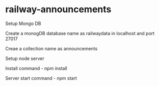 # railway-announcements
Setup Mongo DB


Create a monogDB database name as railwaydata in localhost and port 27017


Creae a collection name as announcements


Setup node server


Install command - npm install


Server start command - npm start


